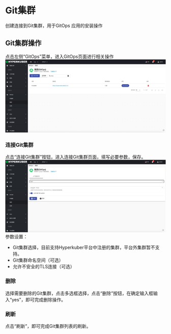 # Git集群

创建连接到Git集群，用于GitOps 应用的安装操作

## Git集群操作
点击左侧“GitOps”菜单，进入GitOps页面进行相关操作
![Minion](../../../assets/images/gitops/cluster-list.jpg)
### 连接Git集群

点击“连接Git集群”按钮，进入连接Git集群页面，填写必要参数，保存。
![Minion](../../../assets/images/gitops/cluster-create.jpg)
参数设置：
* Git集群选择，目前支持Hyperkuber平台中注册的集群，平台外集群暂不支持。
* Git集群命名空间（可选）
* 允许不安全的TLS连接（可选）


### 删除
选择需要删除的Git集群，点击多选框选择，点击“删除”按钮，在确定输入框输入“yes”，即可完成删除操作。
### 刷新
点击“刷新”，即可完成Git集群列表的刷新。
